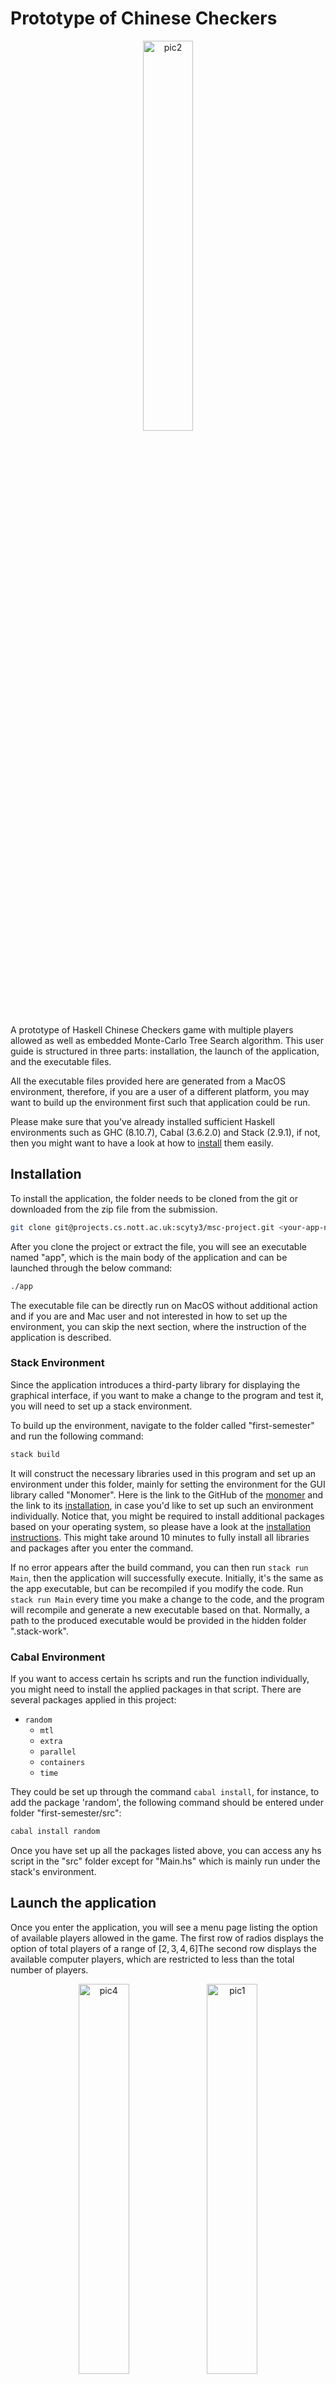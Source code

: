 # Prototype of Chinese Checkers

<div align="center">
    <img src="./images/pic2.png" alt="pic2" width="40%" />
</div>


A prototype of Haskell Chinese Checkers game with multiple players allowed as well as embedded Monte-Carlo Tree Search algorithm. This user guide is structured in three parts: installation, the launch of the application, and the executable files.  

All the executable files provided here are generated from a MacOS environment, therefore, if you are a user of a different platform, you may want to build up the environment first such that application could be run. 

Please make sure that you've already installed sufficient Haskell environments such as GHC (8.10.7), Cabal (3.6.2.0) and Stack (2.9.1), if not, then you might want to have a look at how to [install](https://www.haskell.org/ghcup/) them easily.  

## Installation

To install the application, the folder needs to be cloned from the git or downloaded from the zip file from the submission.

```bash
git clone git@projects.cs.nott.ac.uk:scyty3/msc-project.git <your-app-name>
```

After you clone the project or extract the file, you will see an executable named "app", which is the main body of the application and can be launched through the below command:

```bash
./app
```

The executable file can be directly run on MacOS without additional action and if you are and Mac user and not interested in how to set up the environment, you can skip the next section, where the instruction of the application is described. 

### Stack Environment

Since the application introduces a third-party library for displaying the graphical interface, if you want to make a change to the program and test it, you will need to set up a stack environment.

To build up the environment, navigate to the folder called "first-semester" and run the following command:

```bash
stack build
```

It will construct the necessary libraries used in this program and set up an environment under this folder, mainly for setting the environment for the GUI library called "Monomer". Here is the link to the GitHub of the [monomer](https://github.com/fjvallarino/monomer) and the link to its [installation](https://github.com/fjvallarino/monomer/blob/main/docs/tutorials/00-setup.md), in case you'd like to set up such an environment individually. Notice that, you might be required to install additional packages based on your operating system, so please have a look at the [installation instructions](https://github.com/fjvallarino/monomer/blob/main/docs/tutorials/00-setup.md). This might take around 10 minutes to fully install all libraries and packages after you enter the command. 

If no error appears after the build command, you can then run `stack run Main`, then the application will successfully execute. Initially, it's the same as the app executable, but can be recompiled if you modify the code. Run `stack run Main` every time you make a change to the code, and the program will recompile and generate a new executable based on that. Normally, a path to the produced executable would be provided in the hidden folder ".stack-work".

### Cabal Environment

If you want to access certain hs scripts and run the function individually, you might need to install the applied packages in that script. There are several packages applied in this project:

* `random`
  - `mtl`
  - `extra`
  - `parallel`
  - `containers`
  - `time`

They could be set up through the command `cabal install`, for instance, to add the package 'random', the following command should be entered under folder "first-semester/src":

```bash
cabal install random
```

Once you have set up all the packages listed above, you can access any hs script in the "src" folder except for "Main.hs" which is mainly run under the stack's environment. 

## Launch the application

Once you enter the application, you will see a menu page listing the option of available players allowed in the game. The first row of radios displays the option of total players of a range of $[2, 3, 4, 6]$The second row displays the available computer players, which are restricted to less than the total number of players.   

<div align="center">
    <img src="./images/pic4.png" alt="pic4" width="40%" />
    <img src="./images/pic1.png" alt="pic1" width="40%" />
</div>

After the players are settled, pressing the "Start Game" button will enter the game, a corresponding board will be generated. For different players, there are ways to distinguish between them. Each player's pieces are numbered with the same index and in the same colour. To simplify the game, there will be a hint text shown above to remind the player of the certain index to action as well as the winner of the game.

<div align="center">
    <img src="./images/pic5.png" alt="pic5" width="30%" />
    <img src="./images/pic2.png" alt="pic2" width="30%" />
    <img src="./images/pic11.png" alt="pic11" width="30%" />
</div>

Besides, if the user allows computer players to be involved, the hint text will explicitly show which player is AI.
<div align="center">
    <img src="./images/pic10.png" alt="pic2" width="40%" />
</div>


To move, a player needs to first click one's piece and then click a free space as the destination of the movement. 
<div align="center">
    <img src="./images/pic3.png" alt="pic2" width="40%" />
</div>
Once the player first clicks a valid position, the resulting available list of destinations will be marked in the corresponding colour as shown above. If an entering movement is invalid, then there will be an error message posted, and the player will need to re-enter another movement. The invalid situations include double-clicking a position, taking a free space at the start of the movement, trying to reach a destination that is too far, or the destination is already occupied by another player. 

<div align="center">
    <img src="./images/pic6.png" alt="pic6" width="30%" />
    <img src="./images/pic7.png" alt="pic7" width="30%" />
  	<br>
    <img src="./images/pic8.png" alt="pic8" width="30%" />
    <img src="./images/pic9.png" alt="pic9" width="30%" />
</div>

Once the game is finished, the user can close the game or continue the next one with a different setting. Press the "Quit" button, and the page will be returned to the menu, where the user could make a different configuration. 

In addition, the application also provides the functionality of movement cancel, which allows users to cancel one's last move. However, this is only available when a player just finishes one's movement, in other words, it can only reverse to the last board state. Furthermore, this function is not allowed when the computer player is involved, avoiding an unfair situation. 

## Launch the (experimental) executables

> You can skip this if you are not interested in the experiment sets for this prototype.

Besides the "app", there is also a folder "first-semester/src/executables" containing other executable files:

* buildTree
* experiment0
* experiment1
* experiment1_2
* experiment2

These files can be run in the same way as "app" but might require additional arguments while Windows users would need to set up the cabal environment to run these.  

To generate the executable that fits your operating system, please ensure that you have set up the Cabal environment. 

### buildTree

> This executable can be generated from script Configuration.hs

This executable is used for generating the entities for the lookup table. Since there are total $27,228$ entities, it's not possible to finish all computations in a short time, therefore, the executable allows the user to split the entities into several subsections and compute them in parallel.

Run the executable, which requires 3 arguments:

* how many subsections do you want to split into: $n$
* the index of the generated subsection: $[0, n-1]$
* the width used for the heuristic algorithm: $(w_1,w_2)$

For instance,

```bash
./buildTree 16 0 (800,200)
```

The above command declares that the total entities of $27,228$ are roughly divided into $16$ groups: $[s_0, s_1, ...s_{15}]$, and the computation will be made on the first group ($s_0$). $(800,200)$ are the parameters used by the shortest path search algorithm that processes a breadth-first search to find the minimum moves of a board configuration to reach the win state, $800$ is the generation size for searching the opening of the game while $200$ is for the ending.   

Normally, this will take a lot of time to compute all $16$ subsections, even though several programs can be run separately at the same time. The collected data will be stored in a txt file "first-semester/src/dataset/lookup_table_0.txt" based on the given index, in this case, it is $0$. 

Besides, a complete txt file with all entities is provided in the folder "first-semester/src/dataset". 

To compile the executable file, run the below command under folder "first-semester/src", might need to uncomment the "main" function in advance.

```bash
ghc -main-is Configuration Configuration.hs -O2 -outputdir dist -o executables/buildTree
```

After that, you will get the desired executable in the file called "executables".

### experiment0

> The following executables can be generated from script Experiment.hs, to compile the executable, you might need to uncomment the corresponding "main" function

"experiment0", as its name, is not exactly counted as an experiment, it is just a simple test for the MCTS algorithm to reflect its effectiveness. The MCTS applied is constrained by how many iterations it can process, and in this experiment, the user can control the number of iterations $N$ and the constant for the selection strategy $(C, W)$. 

For instance, 

```bash
./experiment0 500 (3,5)
```

The above command will assign $500$ iterations to the search and a pair of parameters $(3,5)$ to the formula used for defining the optimal choice. The experiment will run four trials with players in the range of $[2, 3, 4, 6]$, and stores the turns played by the game simulations in a txt file "first-semester/src/experiment0/experiment.txt". 

### experiment1 & experiment1_2

The experiment is divided into two parts here, it runs based on a similar pattern as the previous one but rather than just a single trial, it allows the user to define how many trials a certain parameter pair should run with default iterations. The experiment tests the performance of the algorithm by trying different combinations of parameters, $C$ and $W$, while the first part only tests the integer combination and the second allows double values. 

For the first part of the experiment, the range is set from 0 to 5 for both parameters, such that there is a total of $36$ pairs of integral values. On the other hand, the second section provides 10 pairs that given a known $C$ combining it with a list of $Ws$: $[0.1, 0.2, ...1.0]$ .

For instance, the below commands run the simulations on a three-player board. 

```bash
./experiment1 3 500
./experiment1_2 3 4 500
```

For "experiment1", for every $36$ parameter pairs, there are 500 trials to run with. For "experiment1_2", given a known $C=4$, such that there are a total of $40$ combination, and for each combination, there are 500 trials to run with. The collected data is the convergence of the search, that is, how fast it eventually turns to find the most "promising path" of the game and will be stored in "first-semester/src/experiment1/experiment_3.txt" and "first-semester/src/experiment1/experiment_3_4.txt" based on the examples. 

### experiment2

The final experiment holds a match between an MCTS player and a random player on a three-player board. The experiment collects the wins achieved by the MCTS player and the turns taken by a game, combining these, the win rate of a parameter pair and how fast it takes on average to end the game become clear to evaluate the performance. 

For instance, to run the experiment with the combined pairs of a given $C = 3$ and a list of $W$ from $[0.1, 0.2, ..., 1.0]$, while each pair is run with $500$ games and default iterations for the search, the corresponding command should be as follows:

```bash
./experiment2 3 500
```

The collected data will then be stored in the file "first-semester/src/experiments/experiment2/experiment2_3.txt".






